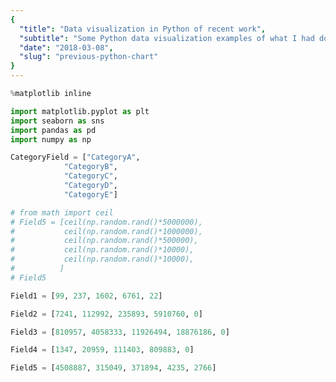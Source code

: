 ```yaml
---
{
  "title": "Data visualization in Python of recent work",
  "subtitle": "Some Python data visualization examples of what I had done in my most recent job",
  "date": "2018-03-08",
  "slug": "previous-python-chart"
}
---
```

<!--more-->


```python
%matplotlib inline
```

```python
import matplotlib.pyplot as plt
import seaborn as sns
import pandas as pd
import numpy as np
```

```python
CategoryField = ["CategoryA",
            "CategoryB",
            "CategoryC",
            "CategoryD",
            "CategoryE"]
```

```python
# from math import ceil
# Field5 = [ceil(np.random.rand()*5000000),
#           ceil(np.random.rand()*1000000),
#           ceil(np.random.rand()*500000),
#           ceil(np.random.rand()*10000),
#           ceil(np.random.rand()*10000),
#          ]
# Field5
```

```python
Field1 = [99, 237, 1602, 6761, 22]
```

```python
Field2 = [7241, 112992, 235893, 5910760, 0]
```

```python
Field3 = [810957, 4058333, 11926494, 18876186, 0]
```

```python
Field4 = [1347, 20959, 111403, 809883, 0]
```

```python
Field5 = [4508887, 315049, 371894, 4235, 2766]
```

